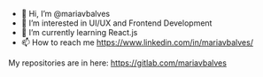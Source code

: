 - 👋 Hi, I’m @mariavbalves
- 👀 I’m interested in UI/UX and Frontend Development
- 🌱 I’m currently learning React.js
- 📫 How to reach me https://www.linkedin.com/in/mariavbalves/

My repositories are in here: https://gitlab.com/mariavbalves

